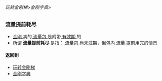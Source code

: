 ###### 玩转金刚梯>金刚字典>

### 流量提前耗尽
- [ 金刚 ](https://github.com/a2zitpro/web/blob/master/LadderFree/kkDictionary/Atozitpro.md)卖的[ 流量包 ](https://github.com/a2zitpro/web/blob/master/LadderFree/kkDictionary/KKDataTrafficPackage.md)是附带[ 有效期 ](https://github.com/a2zitpro/web/blob/master/LadderFree/kkDictionary/KKDataTrafficPackageExpiretion.md)的
- 所谓<Strong> 流量提前耗尽 </Strong >是指：[ 流量包 ](https://github.com/a2zitpro/web/blob/master/LadderFree/kkDictionary/KKDataTrafficPackage.md)尚未过期，但包内[ 流量 ](https://github.com/a2zitpro/web/blob/master/LadderFree/kkDictionary/KKDataTraffic.md)提前用完的情景


#### 返回到
- [玩转金刚梯](https://github.com/a2zitpro/web/blob/master/LadderFree/A.md)
- [金刚字典](https://github.com/a2zitpro/web/blob/master/LadderFree/kkDictionary/KKDictionary.md)

